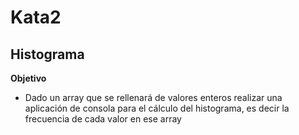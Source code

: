 # Kata2
## Histograma

**Objetivo**
- Dado un array que se rellenará de valores enteros realizar una aplicación de consola para el cálculo del histograma, es decir la frecuencia de cada valor en ese array
